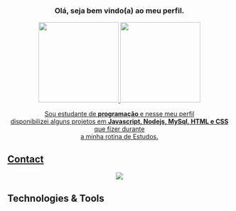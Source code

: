 <span align="center">

###  Olá, seja bem vindo(a) ao meu  perfil. 

<div>
  <a href="https://github.com/theodoro01"/>
  <img height="180em" src="https://github-readme-stats.vercel.app/api?username=theodoro01&show_icons=false&theme=tokyonight&include_all_commits=true&count_private=true"/>
  <img height="180em" src="https://github-readme-stats.vercel.app/api/top-langs/?username=theodoro01&layout=compact&langs_count=7&theme=tokyonight"/>
</div>
</span>

<p align="center">
  Sou estudante de <strong> programação </strong> e nesse meu perfil <br> 
    disponibilizei alguns projetos em <strong>Javascript, Nodejs, MySql, HTML e CSS</strong> que fizer durante <br>
    a minha rotina de Estudos.
</p>

## Contact
<p align="center">
    <a href="https://api.whatsapp.com/send?phone=5511982345400" alt="Whatsapp">
        <img src="https://img.shields.io/badge/WhatsApp-25D366?style=for-the-badge&logo=whatsapp&logoColor=white"/></a>
</p>

## Technologies & Tools


